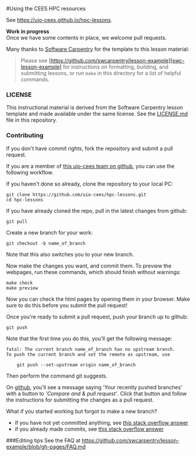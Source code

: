 #Using the CEES HPC resources

See <https://uio-cees.github.io/hpc-lessons>.

**Work in progress**  
Once we have some contents in place, we welcome pull requests.

Many thanks to [Software Carpentry](software-carpentry.org) for the template to this lesson material:

> Please see [https://github.com/swcarpentry/lesson-example][swc-lesson-example]
> for instructions on formatting, building, and submitting lessons,
> or run `make` in this directory for a list of helpful commands.


### LICENSE

This instructional material is derived from the Software Carpentry lesson template and made available under the same license. See the [LICENSE.md](LICENSE.md) file in this repository.

### Contributing

If you don't have commit rights, fork the repository and submit a pull request.

If you are a member of [this uio-cees team on github](https://github.com/orgs/uio-cees/teams/cees-hpc-core), you can use the following workflow.

If you haven't done so already, clone the repository to your local PC:

```
git clone https://github.com/uio-cees/hpc-lessons.git
cd hpc-lessons
```

If you have already cloned the repo, pull in the latest changes from github:

```
git pull
```

Create a new branch for your work:

```
git checkout -b name_of_branch
```

Note that this also switches you to your new branch.

Now make the changes you want, and commit them. To preview the webpages, run these commands, which should finish without warnings:

```
make check
make preview
```

Now you can check the html pages by opening them in your browser. Make sure to do this before you submit the pull request!

Once you're ready to submit a pull request, push your branch up to github:

```
git push
```

Note that the first time you do this, you'll get the following message:

```
fatal: The current branch name_of_branch has no upstream branch.
To push the current branch and set the remote as upstream, use

    git push --set-upstream origin name_of_branch
```

Then perform the command git suggests.

On [github](https://github.com/uio-cees/hpc-lessons), you'll see a message saying 'Your recently pushed branches' with a button to *'Compare and & pull request'*. Click that button and follow the instructions for submitting the changes as a pull request.

What if you started working but forgot to make a new branch?

* if you have not yet committed anything, see [this stack overflow answer](http://stackoverflow.com/questions/1394797/move-existing-uncommited-work-to-a-new-branch-in-git)
* if you already made commits, see [this stack overflow answer](http://stackoverflow.com/questions/1628563/move-the-most-recent-commits-to-a-new-branch-with-git)


###Editing tips
See the FAQ at <https://github.com/swcarpentry/lesson-example/blob/gh-pages/FAQ.md>
